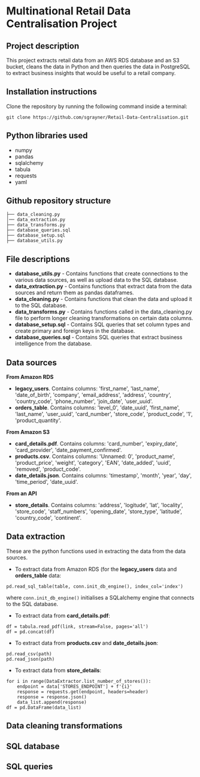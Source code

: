 # Multinational Retail Data Centralisation Project

## Project description
This project extracts retail data from an AWS RDS database and an S3 bucket, cleans the data in Python and then queries the data in PostgreSQL to extract business insights that would be useful to a retail company.

## Installation instructions

Clone the repository by running the following command inside a terminal:
```
git clone https://github.com/sgrayner/Retail-Data-Centralisation.git
```

## Python libraries used

- numpy
- pandas
- sqlalchemy
- tabula
- requests
- yaml

## Github repository structure

```
├── data_cleaning.py
│── data_extraction.py 
├── data_transforms.py
├── database_queries.sql
├── database_setup.sql
├── database_utils.py
```

## File descriptions

- **database_utils.py** - Contains functions that create connections to the various data sources, as well as upload data to the SQL database.
- **data_extraction.py** - Contains functions that extract data from the data sources and return them as pandas dataframes.
- **data_cleaning.py** - Contains functions that clean the data and upload it to the SQL database.
- **data_transforms.py** - Contains functions called in the data_cleaning.py file to perform longer cleaning transformations on certain data columns.
- **database_setup.sql** - Contains SQL queries that set column types and create primary and foreign keys in the database.
- **database_queries.sql** - Contains SQL queries that extract business intelligence from the database.

## Data sources

**From Amazon RDS**
- **legacy_users**. Contains columns: 'first_name', 'last_name', 'date_of_birth', 'company', 'email_address', 'address', 'country', 'country_code', 'phone_number', 'join_date', 'user_uuid'.
- **orders_table**. Contains columns: 'level_0', 'date_uuid', 'first_name', 'last_name', 'user_uuid', 'card_number', 'store_code', 'product_code', '1', 'product_quantity'.

**From Amazon S3**
- **card_details.pdf**. Contains columns: 'card_number', 'expiry_date', 'card_provider', 'date_payment_confirmed'.
- **products.csv**. Contains columns: 'Unnamed: 0', 'product_name', 'product_price', 'weight', 'category', 'EAN', 'date_added', 'uuid', 'removed', 'product_code'.
- **date_details.json**. Contains columns: 'timestamp', 'month', 'year', 'day', 'time_period', 'date_uuid'.

**From an API**
- **store_details**. Contains columns: 'address', 'logitude', 'lat', 'locality', 'store_code', 'staff_numbers', 'opening_date', 'store_type', 'latitude', 'country_code', 'continent'.

## Data extraction

These are the python functions used in extracting the data from the data sources.
 
- To extract data from Amazon RDS (for the **legacy_users** data and **orders_table** data:
```
pd.read_sql_table(table, conn.init_db_engine(), index_col='index')
```
where ```conn.init_db_engine()``` initialises a SQLalchemy engine that connects to the SQL database.

- To extract data from **card_details.pdf**:
```
df = tabula.read_pdf(link, stream=False, pages='all')
df = pd.concat(df)
```

- To extract data from **products.csv** and **date_details.json**:
```
pd.read_csv(path)
pd.read_json(path)
```

- To extract data from **store_details**:
```
for i in range(DataExtractor.list_number_of_stores()):
    endpoint = data['STORES_ENDPOINT'] + f'{i}'
    response = requests.get(endpoint, headers=header)
    response = response.json()
    data_list.append(response)
df = pd.DataFrame(data_list)
```

## Data cleaning transformations



## SQL database

## SQL queries
